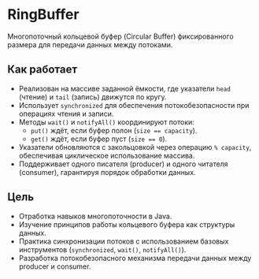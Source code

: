 # RingBuffer

Многопоточный кольцевой буфер (Circular Buffer) фиксированного размера для передачи данных между потоками.

## Как работает
- Реализован на массиве заданной ёмкости, где указатели `head` (чтение) и `tail` (запись) движутся по кругу.  
- Использует `synchronized` для обеспечения потокобезопасности при операциях чтения и записи.  
- Методы `wait()` и `notifyAll()` координируют потоки:  
  - `put()` ждёт, если буфер полон (`size == capacity`).  
  - `get()` ждёт, если буфер пуст (`size == 0`).  
- Указатели обновляются с закольцовкой через операцию `% capacity`, обеспечивая циклическое использование массива.  
- Поддерживает одного писателя (producer) и одного читателя (consumer), гарантируя порядок обработки данных.

## Цель
- Отработка навыков многопоточности в Java.  
- Изучение принципов работы кольцевого буфера как структуры данных.  
- Практика синхронизации потоков с использованием базовых инструментов (`synchronized`, `wait()`, `notifyAll()`).  
- Разработка потокобезопасного механизма передачи данных между producer и consumer.
